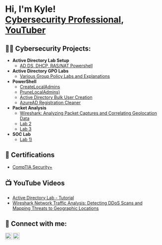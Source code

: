 <h1>Hi, I'm Kyle! <br/> <a href="https://www.linkedin.com/in/kyle-ingri-82592831a/">Cybersecurity Professional</a>, <a href="https://www.youtube.com/@K-ING-TECH/videos">YouTuber</a></h1>

<h2>👨‍💻 Cybersecurity Projects:</h2>

- <b>Active Directory Lab Setup</b>
  - [AD DS, DHCP, RAS/NAT Powershell](https://github.com/K-ING-TECH/Active_Directory_Lab)
- <b>Active Directory GPO Labs</b>
  - [Various Group Policy Labs and Explanations](https://github.com/K-ING-TECH/Active_Directory_GPO_Labs/blob/main/README.md) 
- <b>PowerShell</b>
  - [CreateLocalAdmins](https://github.com/K-ING-TECH/createLocalAdmins)
  - [PruneLocalAdmins)](https://github.com/K-ING-TECH/pruneLocalAdmins)
  - [Active Directory Bulk User Creation](https://github.com/)
  - [AzureAD Registration Cleaner](https://github.com/K-ING-TECH/AzureAD-Registration-Cleaner)
- <b>Packet Analysis</b>
  - [Wireshark: Analyzing Packet Captures and Correlating Geolocation Data](https://github.com/K-ING-TECH/PCAP-Geolocation)
  - [Lab 2](https://github.com/)
  - [Lab 3](https://github.com/)
- <b>SOC Lab</b>
  - [Lab 1)](https://github.com/)
 
<h2>📄 Certifications</h2>

- [CompTIA Security+](https://www.credly.com/badges/1575f9cf-ed34-4e85-861c-865980c71619/public_url) 

<h2>📺 YouTube Videos</h2>

- [Active Directory Lab - Tutorial](https://youtu.be/DWixn3LNJgI?si=QLWgaq8hbEk9Zj8V)
- [Wireshark Network Traffic Analysis: Detecting DDoS Scans and Mapping Threats to Geographic Locations](https://youtu.be/pHKvjYmuTzg)

<h2> 🤳 Connect with me:</h2>

[<img align="left" alt="K-ING-TECH | YouTube" width="22px" src="https://cdn.jsdelivr.net/npm/simple-icons@v3/icons/youtube.svg" />][youtube]
[<img align="left" alt="K-ING-TECH | LinkedIn" width="22px" src="https://cdn.jsdelivr.net/npm/simple-icons@v3/icons/linkedin.svg" />][linkedin]

[youtube]: https://www.youtube.com/@K-ING-TECH/videos
[linkedin]: https://www.linkedin.com/in/k-ing-tech


